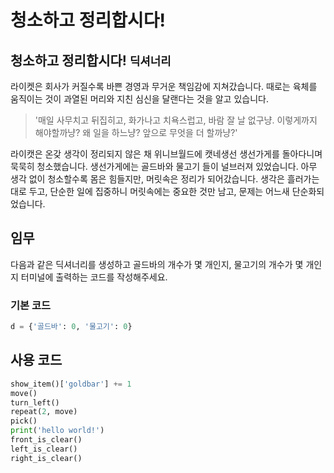 # 청소하고 정리합시다!

## 청소하고 정리합시다! `딕셔너리`

라이켓은 회사가 커질수록 바쁜 경영과 무거운 책임감에 지쳐갔습니다. 때로는 육체를 움직이는 것이 과열된 머리와 지친 심신을 달랜다는 것을 알고 있습니다. 

> '매일 사무치고 뒤집히고, 화가나고 치욕스럽고, 바람 잘 날 없구냥. 이렇게까지 해야할까냥? 왜 일을 하느냥? 앞으로 무엇을 더 할까냥?'

라이캣은 온갖 생각이 정리되지 않은 채 위니브월드에 캣네생선 생선가게를 돌아다니며 묵묵히 청소했습니다. 생선가게에는 골드바와 물고기 들이 널브러져 있었습니다. 아무 생각 없이 청소할수록 몸은 힘들지만, 머릿속은 정리가 되어갔습니다. 생각은 흘러가는 대로 두고, 단순한 일에 집중하니 머릿속에는 중요한 것만 남고, 문제는 어느새 단순화되었습니다.

## 임무

다음과 같은 딕셔너리를 생성하고 골드바의 개수가 몇 개인지, 물고기의 개수가 몇 개인지 터미널에 출력하는 코드를 작성해주세요.

### 기본 코드

```python
d = {'골드바': 0, '물고기': 0}
```

## 사용 코드

```python
show_item()['goldbar'] += 1
move()
turn_left()
repeat(2, move)
pick()
print('hello world!')
front_is_clear()
left_is_clear()
right_is_clear()
```